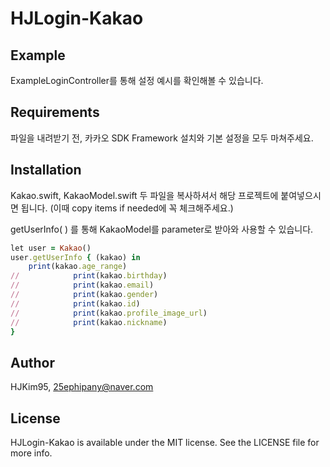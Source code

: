 # HJLogin-Kakao

## Example

ExampleLoginController를 통해 설정 예시를 확인해볼 수 있습니다.

## Requirements
파일을 내려받기 전, 카카오 SDK Framework 설치와 기본 설정을 모두 마쳐주세요.

## Installation

Kakao.swift, KakaoModel.swift 두 파일을 복사하셔서 해당 프로젝트에 붙여넣으시면 됩니다.
(이때 copy items if needed에 꼭 체크해주세요.)

getUserInfo( ) 를 통해 KakaoModel를 parameter로 받아와 사용할 수 있습니다.
```ruby
let user = Kakao()
user.getUserInfo { (kakao) in
    print(kakao.age_range)
//            print(kakao.birthday)
//            print(kakao.email)
//            print(kakao.gender)
//            print(kakao.id)
//            print(kakao.profile_image_url)
//            print(kakao.nickname)
}
```

## Author

HJKim95, 25ephipany@naver.com

## License

HJLogin-Kakao is available under the MIT license. See the LICENSE file for more info.
